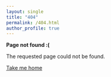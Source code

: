```yaml
---
layout: single
title: "404"
permalink: /404.html
author_profile: true
---
```


**Page not found :(**

The requested page could not be found.

[Take me home](/)